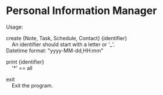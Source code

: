 # Personal Information Manager
Usage:

create {Note, Task, Schedule, Contact} {identifier}  
&nbsp;&nbsp;&nbsp;&nbsp;An identifier should start with a letter or '_'.  
  Datetime format: "yyyy-MM-dd,HH:mm"  
  
print {identifier}  
&nbsp;&nbsp;&nbsp;&nbsp;'*' == all  

exit  
&nbsp;&nbsp;&nbsp;&nbsp;Exit the program.
